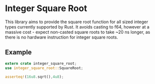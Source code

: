 Integer Square Root
===================

This library aims to provide the square root function for all sized integer types currently supported by Rust. It avoids casting to f64, however at a massive cost - expect non-casted square roots to take ~20 ns longer, as there is no hardware instruction for integer square roots.

Example
-------

```rust
extern crate integer_square_root;
use integer_square_root::SquareRoot;

asserteq!(16u8.sqrt(),4u8);
```